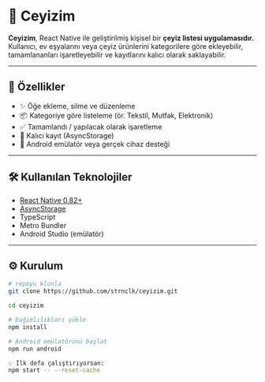 # 🎁 Ceyizim

**Ceyizim**, React Native ile geliştirilmiş kişisel bir **çeyiz listesi uygulamasıdır.**  
Kullanıcı, ev eşyalarını veya çeyiz ürünlerini kategorilere göre ekleyebilir, tamamlananları işaretleyebilir ve kayıtlarını kalıcı olarak saklayabilir.

---

## 🚀 Özellikler
- ✨ Öğe ekleme, silme ve düzenleme
- 📦 Kategoriye göre listeleme (ör. Tekstil, Mutfak, Elektronik)
- ✅ Tamamlandı / yapılacak olarak işaretleme
- 💾 Kalıcı kayıt (AsyncStorage)
- 📱 Android emülatör veya gerçek cihaz desteği

---

## 🛠️ Kullanılan Teknolojiler
- [React Native 0.82+](https://reactnative.dev/)
- [AsyncStorage](https://github.com/react-native-async-storage/async-storage)
- TypeScript
- Metro Bundler
- Android Studio (emülatör)

---

## ⚙️ Kurulum
```bash
# repoyu klonla
git clone https://github.com/strnclk/ceyizim.git

cd ceyizim

# bağımlılıkları yükle
npm install

# Android emülatörünü başlat
npm run android

💡 İlk defa çalıştırıyorsan:
npm start -- --reset-cache